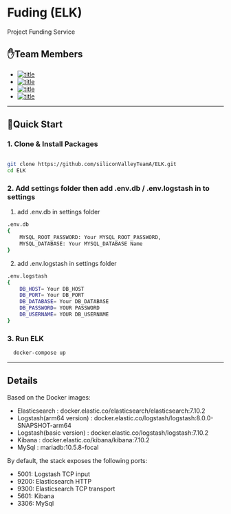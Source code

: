 # Fuding (ELK)

Project Funding Service

## ✋Team Members

- [![title](https://img.shields.io/badge/DEVLOPER-최윤선-123456)](https://github.com/OMEGA-Y)
- [![title](https://img.shields.io/badge/DEVLOPER-이연정-123456)](https://github.com/YeonJeongLee00)
- [![title](https://img.shields.io/badge/DEVLOPER-유창헌-123456)](https://github.com/dbckdgjs369)
- [![title](https://img.shields.io/badge/DEVLOPER-노기진-123456)](https://github.com/nohgijin)

---

## 🧞Quick Start 

### 1. Clone & Install Packages

```bash

git clone https://github.com/siliconValleyTeamA/ELK.git
cd ELK

```

### 2. Add settings folder then add .env.db / .env.logstash in to settings

1) add .env.db in settings folder

```bash
.env.db
{
    MYSQL_ROOT_PASSWORD: Your MYSQL_ROOT_PASSWORD,
    MYSQL_DATABASE: Your MYSQL_DATABASE Name
}
```
2) add .env.logstash in settings folder

```bash
.env.logstash
{
    DB_HOST= Your DB_HOST
    DB_PORT= Your DB_PORT
    DB_DATABASE= Your DB_DATABASE
    DB_PASSWORD= YOUR PASSWORD
    DB_USERNAME= YOUR DB_USERNAME
}
```

### 3. Run ELK

```bash
  docker-compose up
```

---

## Details
Based on the Docker images:

* Elasticsearch : docker.elastic.co/elasticsearch/elasticsearch:7.10.2
* Logstash(arm64 version) : docker.elastic.co/logstash/logstash:8.0.0-SNAPSHOT-arm64
* Logstash(basic version) : docker.elastic.co/logstash/logstash:7.10.2
* Kibana : docker.elastic.co/kibana/kibana:7.10.2
* MySql : mariadb:10.5.8-focal

By default, the stack exposes the following ports:

* 5001: Logstash TCP input
* 9200: Elasticsearch HTTP
* 9300: Elasticsearch TCP transport
* 5601: Kibana
* 3306: MySql
